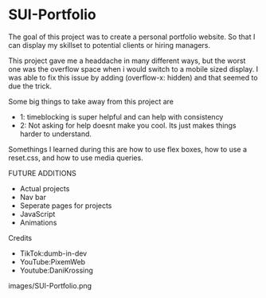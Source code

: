 # SUI-Portfolio

The goal of this project was to create a personal portfolio website. So that I can display my skillset to potential clients or hiring managers.

This project gave me a headdache in many different ways, but the worst one was the overflow space when i would switch to a mobile sized display.
I was able to fix this issue by adding (overflow-x: hidden) and that seemed to due the trick.

Some big things to take away from this project are
* 1: timeblocking is super helpful and can help with consistency
* 2: Not asking for help doesnt make you cool. Its just makes things harder to understand.

Somethings I learned during this are how to use flex boxes, how to use a reset.css, and how to use media queries.


FUTURE ADDITIONS
* Actual projects
* Nav bar
* Seperate pages for projects
* JavaScript
* Animations

Credits
* TikTok:dumb-in-dev
* YouTube:PixemWeb
* Youtube:DaniKrossing

images/SUI-Portfolio.png

